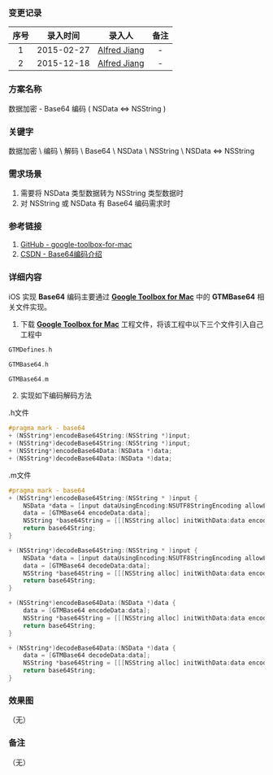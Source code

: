 ### 变更记录

| 序号 | 录入时间 | 录入人 | 备注 |
|:--------:|:--------:|:--------:|:--------:|
| 1 | 2015-02-27 | [Alfred Jiang](https://github.com/viktyz) | - |
| 2 | 2015-12-18 | [Alfred Jiang](https://github.com/viktyz) | - |

### 方案名称

数据加密 - Base64 编码 ( NSData <=> NSString )

### 关键字

数据加密 \ 编码 \ 解码 \ Base64 \ NSData \ NSString \ NSData <=> NSString

### 需求场景

1. 需要将 NSData 类型数据转为 NSString 类型数据时
2. 对 NSString 或 NSData 有 Base64 编码需求时

### 参考链接

1. [GitHub - google-toolbox-for-mac](https://github.com/google/google-toolbox-for-mac)
2. [CSDN - Base64编码介绍](http://blog.csdn.net/freefalcon/article/details/1505765)

### 详细内容

iOS 实现 **Base64** 编码主要通过 [**Google Toolbox for Mac**](https://github.com/google/google-toolbox-for-mac) 中的 **GTMBase64** 相关文件实现。

1. 下载 [**Google Toolbox for Mac**](https://github.com/google/google-toolbox-for-mac) 工程文件，将该工程中以下三个文件引入自己工程中
```objectivec
GTMDefines.h

GTMBase64.h

GTMBase64.m
```

2. 实现如下编码解码方法

.h文件

```objectivec
#pragma mark - base64
+ (NSString*)encodeBase64String:(NSString *)input;
+ (NSString*)decodeBase64String:(NSString *)input;
+ (NSString*)encodeBase64Data:(NSData *)data;
+ (NSString*)decodeBase64Data:(NSData *)data;
```

.m文件
```objectivec
#pragma mark - base64
+ (NSString*)encodeBase64String:(NSString * )input {
    NSData *data = [input dataUsingEncoding:NSUTF8StringEncoding allowLossyConversion:YES];
    data = [GTMBase64 encodeData:data];
    NSString *base64String = [[[NSString alloc] initWithData:data encoding:NSUTF8StringEncoding] autorelease];
    return base64String;
}

+ (NSString*)decodeBase64String:(NSString * )input {
    NSData *data = [input dataUsingEncoding:NSUTF8StringEncoding allowLossyConversion:YES];
    data = [GTMBase64 decodeData:data];
    NSString *base64String = [[[NSString alloc] initWithData:data encoding:NSUTF8StringEncoding] autorelease];
    return base64String;
}

+ (NSString*)encodeBase64Data:(NSData *)data {
    data = [GTMBase64 encodeData:data];
    NSString *base64String = [[[NSString alloc] initWithData:data encoding:NSUTF8StringEncoding] autorelease];
    return base64String;
}

+ (NSString*)decodeBase64Data:(NSData *)data {
    data = [GTMBase64 decodeData:data];
    NSString *base64String = [[[NSString alloc] initWithData:data encoding:NSUTF8StringEncoding] autorelease];
    return base64String;
}
```

### 效果图
（无）

### 备注
（无）

